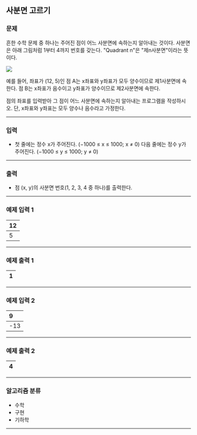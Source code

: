 사분면 고르기
-------------
### 문제

흔한 수학 문제 중 하나는 주어진 점이 어느 사분면에 속하는지 알아내는 것이다. 사분면은 아래 그림처럼 1부터 4까지 번호를 갖는다. "Quadrant n"은 "제n사분면"이라는 뜻이다.

<img src="https://user-images.githubusercontent.com/90941665/160260919-462059df-e9b8-480e-a705-46adc9ba23de.png">

예를 들어, 좌표가 (12, 5)인 점 A는 x좌표와 y좌표가 모두 양수이므로 제1사분면에 속한다. 점 B는 x좌표가 음수이고 y좌표가 양수이므로 제2사분면에 속한다.

점의 좌표를 입력받아 그 점이 어느 사분면에 속하는지 알아내는 프로그램을 작성하시오. 단, x좌표와 y좌표는 모두 양수나 음수라고 가정한다.

- - -

### 입력
* 첫 줄에는 정수 x가 주어진다. (−1000 ≤ x ≤ 1000; x ≠ 0) 다음 줄에는 정수 y가 주어진다. (−1000 ≤ y ≤ 1000; y ≠ 0)

- - -

### 출력
* 점 (x, y)의 사분면 번호(1, 2, 3, 4 중 하나)를 출력한다.

- - -

### 예제 입력 1
|12|
|:---|
|5|

- - -

### 예제 출력 1
|1|
|:---|

- - -

### 예제 입력 2
|9|
|:---|
|-13|

- - -

### 예제 출력 2
|4|
|:---|

- - -

### 알고리즘 분류
* 수학
* 구현
* 기하학

- - -